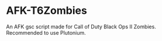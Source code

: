 # AFK-T6Zombies
An AFK gsc script made for Call of Duty Black Ops II Zombies. Recommended to use Plutonium.
